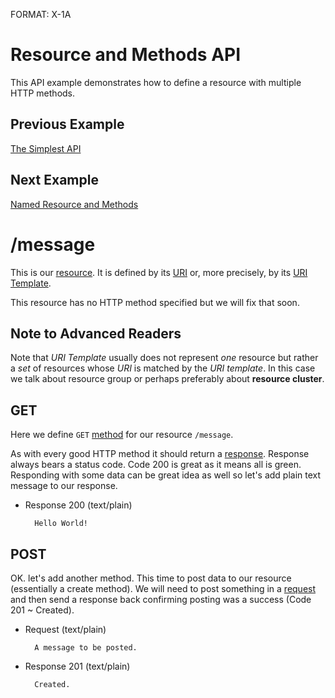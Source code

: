 FORMAT: X-1A

# Resource and Methods API 
This API example demonstrates how to define a resource with multiple HTTP methods.

## Previous Example
[The Simplest API](https://github.com/apiaryio/api-blueprint/blob/master/examples/1.%20Simplest%20API.md)

## Next Example
[Named Resource and Methods](https://github.com/apiaryio/api-blueprint/blob/master/examples/3.%20Named%20Resource%20and%20Methods.md)

# /message
This is our [resource](http://www.w3.org/TR/di-gloss/#def-resource). It is defined by its [URI](http://www.w3.org/TR/di-gloss/#def-uniform-resource-identifier) or, more precisely, by its [URI Template](http://tools.ietf.org/html/rfc6570).

This resource has no HTTP method specified but we will fix that soon. 

## Note to Advanced Readers
Note that *URI Template* usually does not represent *one* resource but rather a *set* of resources whose *URI* is matched by the *URI template*. In this case we talk about resource group or perhaps preferably about **resource cluster**.

## GET 
Here we define `GET` [method](http://www.w3schools.com/tags/ref_httpmethods.asp) for our resource `/message`.

As with every good HTTP method it should return a [response](http://www.w3.org/TR/di-gloss/#def-http-response). Response always bears a status code. Code 200 is great as it means all is green. Responding with some data can be great idea as well so let's add plain text message to our response.

+ Response 200 (text/plain)

        Hello World!
        
## POST 
OK. let's add another method. This time to post data to our resource (essentially a create method). We will need to post something in a [request](http://www.w3.org/TR/di-gloss/#def-http-request) and then send a response back confirming posting was a success (Code 201 ~ Created).

+ Request (text/plain)

        A message to be posted.
        
+ Response 201 (text/plain)

        Created.
